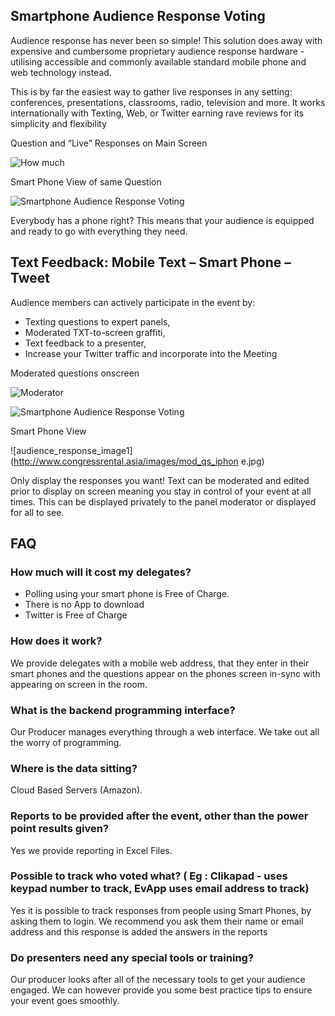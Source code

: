 Smartphone Audience Response Voting
-----------------------------------

Audience response has never been so simple! This solution does away with expensive and cumbersome proprietary audience response hardware - utilising accessible and commonly available standard mobile phone and web technology instead.

This is by far the easiest way to gather live responses in any setting: conferences, presentations, classrooms, radio, television and more. It works internationally with Texting, Web, or Twitter earning rave reviews for its simplicity and flexibility

Question and &ldquo;Live&rdquo; Responses on Main Screen

![How much](http://www.congressrental.asia/images/howmuch.png)

Smart Phone View of same Question

![Smartphone Audience Response Voting](http://www.congressrental.asia/images/howmuch_iphone.jpg)

Everybody has a phone right? This means that your audience is equipped and ready to go with everything they need.

## Text Feedback: Mobile Text – Smart Phone – Tweet

Audience members can actively participate in the event by:
 -  Texting questions to expert panels,
 -  Moderated TXT-to-screen graffiti,
 -  Text feedback to a presenter,
 -  Increase your Twitter traffic and incorporate into the Meeting

Moderated questions onscreen

![Moderator](http://www.congressrental.asia/images/mod_qs.png)

![Smartphone Audience Response Voting](http://www.congressrental.asia/images/arrow.png)

Smart Phone View

![audience_response_image1](http://www.congressrental.asia/images/mod_qs_iphon e.jpg)

Only display the responses you want! Text can be moderated and edited prior to display on screen meaning you stay in control of your event at all times. This can be displayed privately to the panel moderator or displayed for all to see.

## FAQ

### How much will it cost my delegates?
 -  Polling using your smart phone is Free of Charge.
 -  There is no App to download
 -  Twitter is Free of Charge

### How does it work?
We provide delegates with a mobile web address, that they enter in their smart phones and the questions appear on the phones screen in-sync with appearing on screen in the room.

### What is the backend programming interface?
Our Producer manages everything through a web interface. We take out all the worry of programming.

### Where is the data sitting?
Cloud Based Servers (Amazon).

### Reports to be provided after the event, other than the power point results given?
Yes we provide reporting in Excel Files.

### Possible to track who voted what? ( Eg : Clikapad - uses keypad number to track, EvApp uses email address to track)
Yes it is possible to track responses from people using Smart Phones, by asking them to login. We recommend you ask them their name or email address and this response is added the answers in the reports

### Do presenters need any special tools or training?
Our producer looks after all of the necessary tools to get your audience engaged. We can however provide you some best practice tips to ensure your event goes smoothly.
